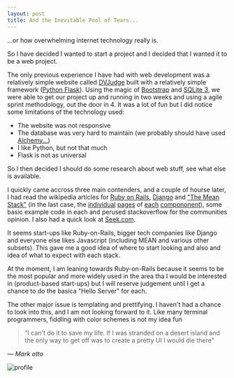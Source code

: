 ```yaml
---
layout: post
title: And the Inevitable Pool of Tears...
---
```

...or how overwhelming internet technology really is.

So I have decided I wanted to start a project and I decided that I wanted it to be a web project.

The only previous experience I have had with web development was a relatively simple website called [DVJudge](http://dvjudge.stanleyhon.com/) built with a relatively simple framework ([Python Flask](http://flask.pocoo.org/)). Using the magic of [Bootstrap](http://getbootstrap.com/) and [SQLite 3](https://www.sqlite.org/), we were able to get our project up and running in two weeks and using a agile sprint methodology, out the door in 4. It was a lot of fun but I did notice some limitations of the technology used:

- The website was not responsive
- The database was very hard to maintain (we probably should have used [Alchemy...](http://flask-sqlalchemy.pocoo.org/2.1/))
- I like Python, but not that much
- Flask is not as universal

So I then decided I should do some research about web stuff, see what else is available.

I quickly came accross three main contenders, and a couple of hourse later, I had read the wikipedia articles for [Ruby on Rails](https://en.wikipedia.org/wiki/Ruby_on_Rails), [Django](https://en.wikipedia.org/wiki/Django_(web_framework)) and ["The Mean Stack"](https://en.wikipedia.org/wiki/MEAN_(software_bundle)) (in the last case, the [individual](https://en.wikipedia.org/wiki/MongoDB) [pages](https://en.wikipedia.org/wiki/Express.js) of [each](https://en.wikipedia.org/wiki/Angular.js) [compononent](https://en.wikipedia.org/wiki/Node.js)), some basic example code in each and perused stackoverflow for the communities opinion. I also had a quick look at [Seek.com](https://seek.com).

It seems start-ups like Ruby-on-Rails, bigger tech companies like Django and everyone else likes Javascript (including MEAN and various other subsets). This gave me a good idea of where to start looking and also and idea of what to expect with each stack.

At the moment, I am leaning towards Ruby-on-Rails because it seems to be the most popular and more widely used in the area tha I would be interested in (product-based start-ups) but I will reserve judgement until I get a chance to do the basica "Hello Server" for each.

The other major issue is templating and prettifying. I haven't had a chance to look into this, and I am not looking forward to it. Like many terminal programmers, fiddling with color schemes is not my idea fun

> "I can't do it to save my life. If I was stranded on a desert
> island and the only way to get off was to create a pretty UI I
> would die there"

<cite>&mdash; Mark otto</cite>

![profile](http://ichef-1.bbci.co.uk/news/660/cpsprodpb/615A/production/_88322942_24467003463_117676ca09_z.jpg "Linus Torvald at Ted 2016")
